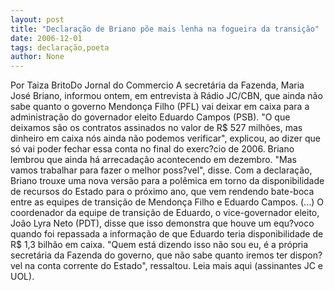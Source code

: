 ```yaml
---
layout: post
title: "Declaração de Briano põe mais lenha na fogueira da transição"
date: 2006-12-01
tags: declaração,poeta
author: None
---
```

Por Taiza BritoDo Jornal do Commercio
A secretária da Fazenda, Maria José Briano, informou ontem, em entrevista à Rádio JC/CBN, que ainda não sabe quanto o governo Mendonça Filho (PFL) vai deixar em caixa para a administração do governador eleito Eduardo Campos (PSB). 
\"O que deixamos são os contratos assinados no valor de R$ 527 milhões, mas dinheiro em caixa nós ainda não podemos verificar\", explicou, ao dizer que só vai poder fechar essa conta no final do exerc?cio de 2006. 
Briano lembrou que ainda há arrecadação acontecendo em dezembro. \"Mas vamos trabalhar para fazer o melhor poss?vel\", disse. Com a declaração, Briano trouxe uma nova versão para a polêmica em torno da disponibilidade de recursos do Estado para o próximo ano, que vem rendendo bate-boca entre as equipes de transição de Mendonça Filho e Eduardo Campos. 
(...) O coordenador da equipe de transição de Eduardo, o vice-governador eleito, João Lyra Neto (PDT), disse que isso demonstra que houve um equ?voco quando foi repassada a informação de que Eduardo teria disponibilidade de R$ 1,3 bilhão em caixa. \"Quem está dizendo isso não sou eu, é a própria secretária da Fazenda do governo, que não sabe quanto iremos ter dispon?vel na conta corrente do Estado\", ressaltou.
Leia mais aqui&nbsp;(assinantes JC e UOL). 
